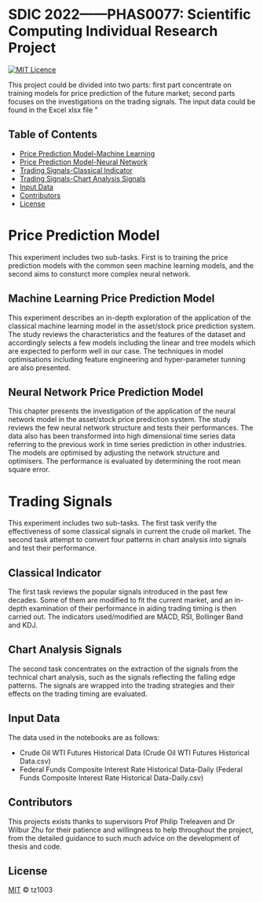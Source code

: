 # SDIC 2022——PHAS0077: Scientific Computing Individual Research Project

[![MIT Licence](https://badges.frapsoft.com/os/mit/mit.svg?v=103)](https://opensource.org/licenses/mit-license.php)

This project could be divided into two parts: first part concentrate on training models for price prediction of the future market; second parts focuses on the investigations on the trading signals. The input data could be found in the Excel xlsx file "

## Table of Contents

- [Price Prediction Model-Machine Learning](#machine-learning-price-prediction-model)
- [Price Prediction Model-Neural Network](#neural-network-price-prediction-model)
- [Trading Signals-Classical Indicator](#classical-indicator)
- [Trading Signals-Chart Analysis Signals](#chart-analysis-signals)
- [Input Data](#input-data)
- [Contributors](#contributors)
- [License](#license)

# Price Prediction Model

This experiment includes two sub-tasks. First is to training the price prediction models with the common seen machine learning models, and the second aims to consturct more complex neural network.

## Machine Learning Price Prediction Model
This experiment describes an in-depth exploration of the application of the classical machine learning model in the asset/stock price prediction system. The study reviews the characteristics and the features of the dataset and accordingly selects a few models including the linear and tree models which are expected to perform well in our case. The techniques in model optimisations including feature engineering and hyper-parameter tunning are also presented. 

## Neural Network Price Prediction Model
This chapter presents the investigation of the application of the neural network model in the asset/stock price prediction system. The study reviews the few neural network structure and tests their performances. The data also has been transformed into high dimensional time series data referring to the previous work in time series prediction in other industries. The models are optimised by adjusting the network structure and optimisers. The performance is evaluated by determining the root mean square error.

# Trading Signals
This experiment includes two sub-tasks. The first task verify the effectiveness of some classical signals in current the crude oil market. The second task attempt to convert four patterns in chart analysis into signals and test their performance.  

## Classical Indicator
The first task reviews the popular signals introduced in the past few decades. Some of them are modified to fit the current market, and an in-depth examination of their performance in aiding trading timing is then carried out. 
The indicators used/modified are MACD, RSI, Bollinger Band and KDJ.

## Chart Analysis Signals
The second task concentrates on the extraction of the signals from the technical chart analysis, such as the signals reflecting the falling edge patterns. The signals are wrapped into the trading strategies and their effects on the trading timing are evaluated. 

## Input Data

The data used in the notebooks are as follows:
- Crude Oil WTI Futures Historical Data (Crude Oil WTI Futures Historical Data.csv)
- Federal Funds Composite Interest Rate Historical Data-Daily (Federal Funds Composite Interest Rate Historical Data-Daily.csv)

## Contributors

This projects exists thanks to supervisors Prof Philip Treleaven and Dr Wilbur Zhu for their patience and willingness to help  throughout the project, from the detailed guidance to such much advice on the development of thesis and code. 

## License

[MIT](LICENSE) © tz1003

